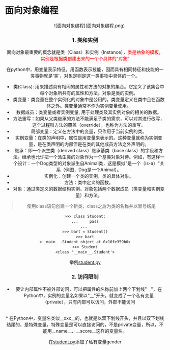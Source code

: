 # 面向对象编程

<div align=center> 
  ![面向对象编程](面向对象编程.png)

### 1. 类和实例

面向对象最重要的概念就是类（Class）和实例（Instance），<font color=red>类是抽象的模板， 实例是根据类创建出来的一个个具体的“对象”</font>

在python中，用变量表示特征，用函数表示技能，因而具有相同特征和技能的一类事物就是‘类’，对象是则是这一类事物中具体的一个。

- 类(Class): 用来描述具有相同的属性和方法的对象的集合。它定义了该集合中每个对象所共有的属性和方法。对象是类的实例。
- 类变量：类变量在整个实例化的对象中是公用的。类变量定义在类中且在函数体之外。类变量通常不作为实例变量使用。
- 数据成员：类变量或者实例变量, 用于处理类及其实例对象的相关的数据。
- 方法重写：如果从父类继承的方法不能满足子类的需求，可以对其进行改写，这个过程叫方法的覆盖（override），也称为方法的重写。
- 局部变量：定义在方法中的变量，只作用于当前实例的类。
- 实例变量：在类的声明中，属性是用变量来表示的。这种变量就称为实例变量，是在类声明的内部但是在类的其他成员方法之外声明的。
- 继承：即一个派生类（derived class）继承基类（base class）的字段和方法。继承也允许把一个派生类的对象作为一个基类对象对待。例如，有这样一个设计：一个Dog类型的对象派生自Animal类，这是模拟"是一个（is-a）"关系（例图，Dog是一个Animal）。
- 实例化：创建一个类的实例，类的具体对象。
- 方法：类中定义的函数。
- 对象：通过类定义的数据结构实例。对象包括两个数据成员（类变量和实例变量）和方法。

> 使用class语句创建一个新类，class之后为类的名称并以冒号结尾

```
>>> class Student:
...     pass
... 
>>> bart = Student()
>>> bart
<__main__.Student object at 0x10fe359b0>
>>> Student
<class '__main__.Student'>
```

举例[student.py](student.py)

### 2. 访问限制

 * 要让内部属性不被外部访问，可以把属性的名称前加上两个下划线"\__"，在Python中，实例的变量名如果以"__"开头，就变成了一个私有变量（private），只有内部可以访问，外部不能访问
 <br/>
 * 在Python中，变量名类似__xxx__的，也就是以双下划线开头，并且以双下划线结尾的，是特殊变量，特殊变量是可以直接访问的，不是private变量，所以，不能用__name__、__score__这样的变量名。

 在[student.py](student.py)添加了私有变量gender
